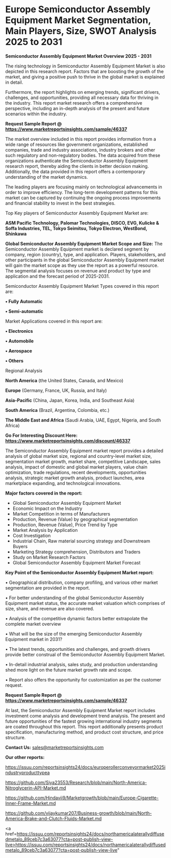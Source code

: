 # Europe Semiconductor Assembly Equipment Market Segmentation, Main Players, Size, SWOT Analysis 2025 to 2031

<Strong> Semiconductor Assembly Equipment Market Overview 2025 - 2031</strong>

The rising technology in Semiconductor Assembly Equipment Market is also depicted in this research report. Factors that are boosting the growth of the market, and giving a positive push to thrive in the global market is explained in detail.

Furthermore, the report highlights on emerging trends, significant drivers, challenges, and opportunities, providing all necessary data for thriving in the industry. This report market research offers a comprehensive perspective, including an in-depth analysis of the present and future scenarios within the industry.

<strong>Request Sample Report @ <a href=https://www.marketreportsinsights.com/sample/46337>https://www.marketreportsinsights.com/sample/46337</a></strong>

The market overview included in this report provides information from a wide range of resources like government organizations, established companies, trade and industry associations, industry brokers and other such regulatory and non-regulatory bodies. The data acquired from these organizations authenticate the Semiconductor Assembly Equipment research report, thereby aiding the clients in better decision making. Additionally, the data provided in this report offers a contemporary understanding of the market dynamics.

The leading players are focusing mainly on technological advancements in order to improve efficiency. The long-term development patterns for this market can be captured by continuing the ongoing process improvements and financial stability to invest in the best strategies.

Top Key players of Semiconductor Assembly Equipment Market are:

<strong>ASM Pacific Technology, Palomar Technologies, DISCO, EVG, Kulicke & Soffa Industries, TEL, Tokyo Seimitsu, Tokyo Electron, WestBond, Shinkawa</strong>

<strong><b>Global Semiconductor Assembly Equipment Market Scope and Size:</b></strong>
The Semiconductor Assembly Equipment market is declared segment by company, region (country), type, and application. Players, stakeholders, and other participants in the global Semiconductor Assembly Equipment market will gain the market scope as they use the report as a powerful resource. The segmental analysis focuses on revenue and product by type and application and the forecast period of 2025-2031.

Semiconductor Assembly Equipment Market Types covered in this report are:

<strong>•  Fully Automatic

•  Semi-automatic</strong>

Market Applications covered in this report are:

<strong>•  Electronics

•  Automobile

•  Aerospace

•  Others</strong> 

Regional Analysis

<strong>North America</strong> (the United States, Canada, and Mexico)

<strong>Europe</strong> (Germany, France, UK, Russia, and Italy)

<strong>Asia-Pacific</strong> (China, Japan, Korea, India, and Southeast Asia)

<strong>South America</strong> (Brazil, Argentina, Colombia, etc.)

<strong>The Middle East and Africa</strong> (Saudi Arabia, UAE, Egypt, Nigeria, and South Africa)

<strong>Go For Interesting Discount Here: <a href=https://www.marketreportsinsights.com/discount/46337>https://www.marketreportsinsights.com/discount/46337</a></strong>

The Semiconductor Assembly Equipment market report provides a detailed analysis of global market size, regional and country-level market size, segmentation market growth, market share, competitive Landscape, sales analysis, impact of domestic and global market players, value chain optimization, trade regulations, recent developments, opportunities analysis, strategic market growth analysis, product launches, area marketplace expanding, and technological innovations.

<strong><b>Major factors covered in the report:</b></strong>
<ul>
  <li>Global Semiconductor Assembly Equipment Market </li>
  <li>Economic Impact on the Industry</li>
  <li>Market Competition in terms of Manufacturers</li>
  <li>Production, Revenue (Value) by geographical segmentation</li>
  <li>Production, Revenue (Value), Price Trend by Type</li>
  <li>Market Analysis by Application</li>
  <li>Cost Investigation</li>
  <li>Industrial Chain, Raw material sourcing strategy and Downstream Buyers</li>
  <li>Marketing Strategy comprehension, Distributors and Traders</li>
  <li>Study on Market Research Factors</li>
  <li>Global Semiconductor Assembly Equipment Market Forecast</li>
</ul>

<strong><b>Key Point of the Semiconductor Assembly Equipment Market report:</b></strong>

• Geographical distribution, company profiling, and various other market segmentation are provided in the report.

• For better understanding of the global Semiconductor Assembly Equipment market status, the accurate market valuation which comprises of size, share, and revenue are also covered.

• Analysis of the competitive dynamic factors better extrapolate the complete market overview

• What will be the size of the emerging Semiconductor Assembly Equipment market in 2031?

• The latest trends, opportunities and challenges, and growth drivers provide better construal of the Semiconductor Assembly Equipment Market.

• In-detail industrial analysis, sales study, and production understanding shed more light on the future market growth rate and scope.

• Report also offers the opportunity for customization as per the customer request.

<strong>Request Sample Report @ <a href=https://www.marketreportsinsights.com/sample/46337>https://www.marketreportsinsights.com/sample/46337</a></strong>

At last, the Semiconductor Assembly Equipment Market report includes investment come analysis and development trend analysis. The present and future opportunities of the fastest growing international industry segments are coated throughout this report. This report additionally presents product specification, manufacturing method, and product cost structure, and price structure.

<strong>Contact Us:</strong>
sales@marketreportsinsights.com

<strong>Our other reports:</strong>

<a href=https://issuu.com/reportsinsights24/docs/europerollerconveyormarket2025industryproducttypea>https://issuu.com/reportsinsights24/docs/europerollerconveyormarket2025industryproducttypea</a>

<a href=https://github.com/Siya23553/Research/blob/main/North-America-Nitroglycerin-API-Market.md>https://github.com/Siya23553/Research/blob/main/North-America-Nitroglycerin-API-Market.md</a>

<a href=https://github.com/Hindavii9/Marketgrowth/blob/main/Europe-Cigarette-Inner-Frame-Market.md>https://github.com/Hindavii9/Marketgrowth/blob/main/Europe-Cigarette-Inner-Frame-Market.md</a>

<a href=https://github.com/vijaykumar207/Business-growth/blob/main/North-America-Brake-and-Clutch-Fluids-Market.md>https://github.com/vijaykumar207/Business-growth/blob/main/North-America-Brake-and-Clutch-Fluids-Market.md</a>

<a href=https://issuu.com/reportsinsights24/docs/northamericalaterallydiffusedmetalo_89ceb7c3a63077?cta=post-publish-view-live>https://issuu.com/reportsinsights24/docs/northamericalaterallydiffusedmetalo_89ceb7c3a63077?cta=post-publish-view-live</a>"
